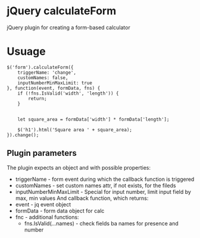 # jQuery calculateForm

jQuery plugin for creating a form-based calculator

# Usuage
```
$('form').calculateForm({
	triggerName: 'change',
	customNames: false,
	inputNumberMinMaxLimit: true
}, function(event, formData, fns) {
	if (!fns.IsValid('width', 'length')) {
		return;
	}


	let square_area = formData['width'] * formData['length'];
	
	$('h1').html('Square area ' + square_area);
}).change();
```

## Plugin parameters
The plugin expects an object and with possible properties:
- triggerName - form event during which the callback function is triggered
- customNames - set custom names attr, if not exists, for the fileds
- inputNumberMinMaxLimit - Special for input number, limit input field by max, min values
And callback function, which returns:
- event - jq event object
- formData - form data object for calc
- fnc - additional functions:
	- fns.IsValid(...names) - check fields ba names for presence and number
